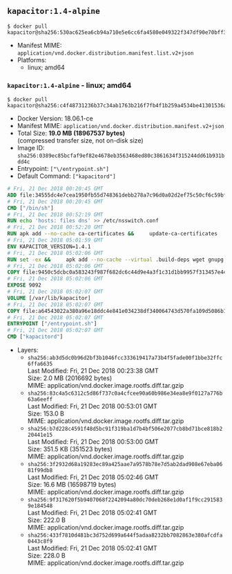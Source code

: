 ## `kapacitor:1.4-alpine`

```console
$ docker pull kapacitor@sha256:530ac625ea6cb94a710e5e6cc6fa4580e049322f347df90e70bff304cdbb521e
```

-	Manifest MIME: `application/vnd.docker.distribution.manifest.list.v2+json`
-	Platforms:
	-	linux; amd64

### `kapacitor:1.4-alpine` - linux; amd64

```console
$ docker pull kapacitor@sha256:c4f48731236b37c34ab1763b216f7fb4f1b259a4534be41301536ac38142cece
```

-	Docker Version: 18.06.1-ce
-	Manifest MIME: `application/vnd.docker.distribution.manifest.v2+json`
-	Total Size: **19.0 MB (18967537 bytes)**  
	(compressed transfer size, not on-disk size)
-	Image ID: `sha256:0389ec85bcfaf9ef82e4678eb3563468ed80c3861634f315244dd61b931bdd4c`
-	Entrypoint: `["\/entrypoint.sh"]`
-	Default Command: `["kapacitord"]`

```dockerfile
# Fri, 21 Dec 2018 00:20:45 GMT
ADD file:34555dc4e7cea1950fb55d748361debb278a7c96d0a02d2ef75c50cf6c59bfe7 in / 
# Fri, 21 Dec 2018 00:20:45 GMT
CMD ["/bin/sh"]
# Fri, 21 Dec 2018 00:52:19 GMT
RUN echo 'hosts: files dns' >> /etc/nsswitch.conf
# Fri, 21 Dec 2018 00:52:20 GMT
RUN apk add --no-cache ca-certificates &&     update-ca-certificates
# Fri, 21 Dec 2018 05:01:59 GMT
ENV KAPACITOR_VERSION=1.4.1
# Fri, 21 Dec 2018 05:02:06 GMT
RUN set -ex &&     apk add --no-cache --virtual .build-deps wget gnupg tar &&     for key in         05CE15085FC09D18E99EFB22684A14CF2582E0C5 ;     do         gpg --keyserver ha.pool.sks-keyservers.net --recv-keys "$key" ||         gpg --keyserver pgp.mit.edu --recv-keys "$key" ||         gpg --keyserver keyserver.pgp.com --recv-keys "$key" ;     done &&     wget --no-verbose https://dl.influxdata.com/kapacitor/releases/kapacitor-${KAPACITOR_VERSION}-static_linux_amd64.tar.gz.asc &&     wget --no-verbose https://dl.influxdata.com/kapacitor/releases/kapacitor-${KAPACITOR_VERSION}-static_linux_amd64.tar.gz &&     gpg --batch --verify kapacitor-${KAPACITOR_VERSION}-static_linux_amd64.tar.gz.asc kapacitor-${KAPACITOR_VERSION}-static_linux_amd64.tar.gz &&     mkdir -p /usr/src &&     tar -C /usr/src -xzf kapacitor-${KAPACITOR_VERSION}-static_linux_amd64.tar.gz &&     rm -f /usr/src/kapacitor-*/kapacitor.conf &&     chmod +x /usr/src/kapacitor-*/* &&     cp -a /usr/src/kapacitor-*/* /usr/bin/ &&     rm -rf *.tar.gz* /usr/src /root/.gnupg &&     apk del .build-deps
# Fri, 21 Dec 2018 05:02:06 GMT
COPY file:9450c5dcbc0a583243f987f682dc6c44d9e4a3f1c31d1bb9957f313457e444ec in /etc/kapacitor/kapacitor.conf 
# Fri, 21 Dec 2018 05:02:06 GMT
EXPOSE 9092
# Fri, 21 Dec 2018 05:02:07 GMT
VOLUME [/var/lib/kapacitor]
# Fri, 21 Dec 2018 05:02:07 GMT
COPY file:a64543022a380a96e18ddc4e841e034238df340064743d570fa109d5086b123a in /entrypoint.sh 
# Fri, 21 Dec 2018 05:02:07 GMT
ENTRYPOINT ["/entrypoint.sh"]
# Fri, 21 Dec 2018 05:02:07 GMT
CMD ["kapacitord"]
```

-	Layers:
	-	`sha256:ab3d5dc0b96d2bf3b1046fcc333619417a73b4f5fade00f1bbe32ffc6ffa6635`  
		Last Modified: Fri, 21 Dec 2018 00:23:38 GMT  
		Size: 2.0 MB (2016692 bytes)  
		MIME: application/vnd.docker.image.rootfs.diff.tar.gzip
	-	`sha256:83c4a5c6312c5d86f737c0a4cfcee90a60b986e34ea8e9f0127a776b63a6eeff`  
		Last Modified: Fri, 21 Dec 2018 00:53:01 GMT  
		Size: 153.0 B  
		MIME: application/vnd.docker.image.rootfs.diff.tar.gzip
	-	`sha256:b7d228c4591f48d5bc91f319ba1d7b4bf506e2077cb8bd71bce818b220441e15`  
		Last Modified: Fri, 21 Dec 2018 00:53:00 GMT  
		Size: 351.5 KB (351523 bytes)  
		MIME: application/vnd.docker.image.rootfs.diff.tar.gzip
	-	`sha256:3f2932d68a19283ec89a425aae7a9578b78e7d5ab2dad908e67eba0681f99db8`  
		Last Modified: Fri, 21 Dec 2018 05:02:46 GMT  
		Size: 16.6 MB (16598719 bytes)  
		MIME: application/vnd.docker.image.rootfs.diff.tar.gzip
	-	`sha256:9f317620f5b9407068f2242094a80dc70deb268e1d0af1f9cc2915839e184548`  
		Last Modified: Fri, 21 Dec 2018 05:02:41 GMT  
		Size: 222.0 B  
		MIME: application/vnd.docker.image.rootfs.diff.tar.gzip
	-	`sha256:433f7810d481bc3d752d699a644f5adaa8232bb7082863e380afcdfa0443c8f9`  
		Last Modified: Fri, 21 Dec 2018 05:02:41 GMT  
		Size: 228.0 B  
		MIME: application/vnd.docker.image.rootfs.diff.tar.gzip
